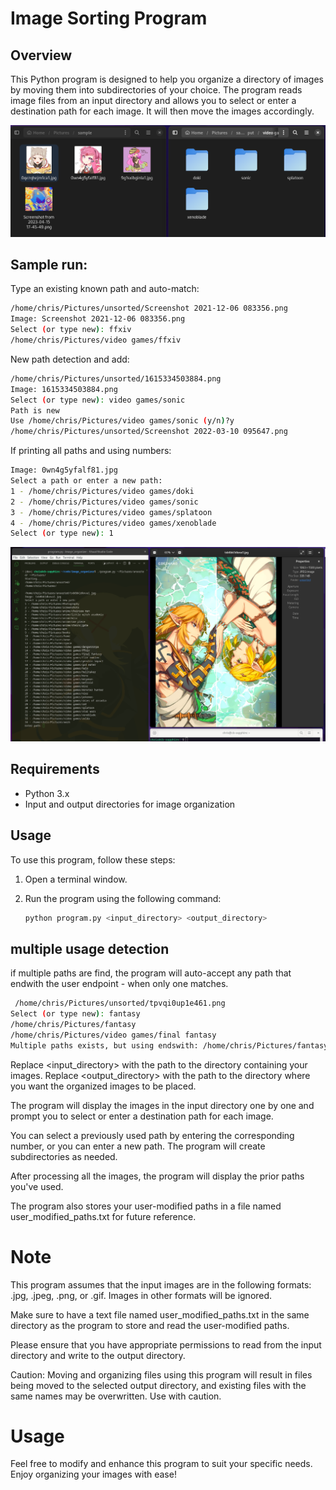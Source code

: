 # Image Sorting Program

## Overview

This Python program is designed to help you organize a directory of images by moving them into subdirectories of your choice. The program reads image files from an input directory and allows you to select or enter a destination path for each image. It will then move the images accordingly.

![alt text](.img/sample1.png)

## Sample run:

Type an existing known path and auto-match:
```bash
/home/chris/Pictures/unsorted/Screenshot 2021-12-06 083356.png
Image: Screenshot 2021-12-06 083356.png
Select (or type new): ffxiv
/home/chris/Pictures/video games/ffxiv
```

New path detection and add:
```bash
/home/chris/Pictures/unsorted/1615334503884.png
Image: 1615334503884.png
Select (or type new): video games/sonic
Path is new
Use /home/chris/Pictures/video games/sonic (y/n)?y
/home/chris/Pictures/unsorted/Screenshot 2022-03-10 095647.png
```

If printing all paths and using numbers:
```bash
Image: 0wn4g5yfalf81.jpg
Select a path or enter a new path:
1 - /home/chris/Pictures/video games/doki
2 - /home/chris/Pictures/video games/sonic
3 - /home/chris/Pictures/video games/splatoon
4 - /home/chris/Pictures/video games/xenoblade
Select (or type new): 1
```

![alt text](.img/sample2.png)

## Requirements

- Python 3.x
- Input and output directories for image organization

## Usage

To use this program, follow these steps:

1. Open a terminal window.

2. Run the program using the following command:

   ```bash
   python program.py <input_directory> <output_directory>
   ```

## multiple usage detection

if multiple paths are find, the program will auto-accept any path that endwith the user endpoint - when only one matches.

```bash
 /home/chris/Pictures/unsorted/tpvqi0up1e461.png
Select (or type new): fantasy
/home/chris/Pictures/fantasy
/home/chris/Pictures/video games/final fantasy
Multiple paths exists, but using endswith: /home/chris/Pictures/fantasy
```

Replace <input_directory> with the path to the directory containing your images.
Replace <output_directory> with the path to the directory where you want the organized images to be placed.

The program will display the images in the input directory one by one and prompt you to select or enter a destination path for each image.

You can select a previously used path by entering the corresponding number, or you can enter a new path. The program will create subdirectories as needed.

After processing all the images, the program will display the prior paths you've used.

The program also stores your user-modified paths in a file named user_modified_paths.txt for future reference.
    
# Note

This program assumes that the input images are in the following formats: .jpg, .jpeg, .png, or .gif. Images in other formats will be ignored.

Make sure to have a text file named user_modified_paths.txt in the same directory as the program to store and read the user-modified paths.

Please ensure that you have appropriate permissions to read from the input directory and write to the output directory.

Caution: Moving and organizing files using this program will result in files being moved to the selected output directory, and existing files with the same names may be overwritten. Use with caution.

# Usage

Feel free to modify and enhance this program to suit your specific needs. Enjoy organizing your images with ease!